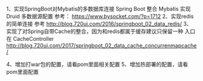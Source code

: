 1、实现SpringBoot对Mybatis的多数据库连接
Spring Boot 整合 Mybatis 实现 Druid 多数据源配置
参考：
https://www.bysocket.com/?p=1712
2、实现redis的简单连接
参考
http://blog.720ui.com/2016/springboot_02_data_redis/
3、实现了对Spring自带Cache的整合，因为和redis都属于缓存建议只保留一种
入口在 CacheController
http://blog.720ui.com/2017/springboot_02_data_cache_concurrenmapcache/

4、增加打war包的配置，请看pom里面相关配置
5、增加热部署的配置，请看pom里面配置
